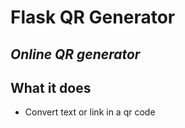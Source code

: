 # Flask QR Generator
## _Online QR generator_


## What it does

- Convert text or link in a qr code

